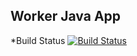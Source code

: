 ## Worker Java App

*Build Status
[![Build Status](http://3.134.247.222:8080/buildStatus/icon?job=instavote%2Fworker-build)](http://3.134.247.222:8080/job/instavote/job/worker-build/)
